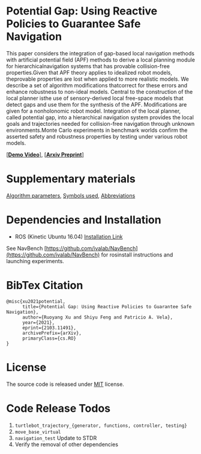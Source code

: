 # Potential Gap: Using Reactive Policies to Guarantee Safe Navigation
This paper considers the integration of gap-based local navigation methods with artificial potential field (APF) methods to derive a local planning module for hierarchicalnavigation systems that has provable collision-free properties.Given that APF theory applies to idealized robot models, theprovable properties are lost when applied to more realistic models. We describe a set of algorithm modifications thatcorrect for these errors and enhance robustness to non-ideal models. Central to the construction of the local planner isthe use of sensory-derived local free-space models that detect gaps and use them for the synthesis of the APF. Modifications are given for a nonholonomic robot model. Integration of the local planner, called potential gap, into a hierarchical navigation system provides the local goals and trajectories needed for collision-free navigation through unknown environments.Monte Carlo experiments in benchmark worlds confirm the asserted safety and robustness properties by testing under various robot models.

[[**Demo Video**]](), [[**Arxiv Preprint**]](https://arxiv.org/abs/2103.11491)

# Supplementary materials
[Algorithm parameters](https://github.com/ivaROS/PotentialGap/blob/main/SuppMat/parameters.md), [Symbols used](https://github.com/ivaROS/PotentialGap/blob/main/SuppMat/symbols.md), [Abbreviations](https://github.com/ivaROS/PotentialGap/blob/main/SuppMat/abbreviations.md)

# Dependencies and Installation

- ROS (Kinetic Ubuntu 16.04) [Installation Link](http://wiki.ros.org/kinetic/Installation/Ubuntu)

See NavBench [https://github.com/ivalab/NavBench](https://github.com/ivalab/NavBench) for rosinstall instructions and launching experiments. 

# BibTex Citation
```
@misc{xu2021potential,
      title={Potential Gap: Using Reactive Policies to Guarantee Safe Navigation}, 
      author={Ruoyang Xu and Shiyu Feng and Patricio A. Vela},
      year={2021},
      eprint={2103.11491},
      archivePrefix={arXiv},
      primaryClass={cs.RO}
}
```

# License
The source code is released under [MIT](https://opensource.org/licenses/MIT) license. 

# Code Release Todos
1. `turtlebot_trajectory_{generator, functions, controller, testing}`
2. `move_base_virtual`
3. `navigation_test` Update to STDR
4. Verify the removal of other dependencies
